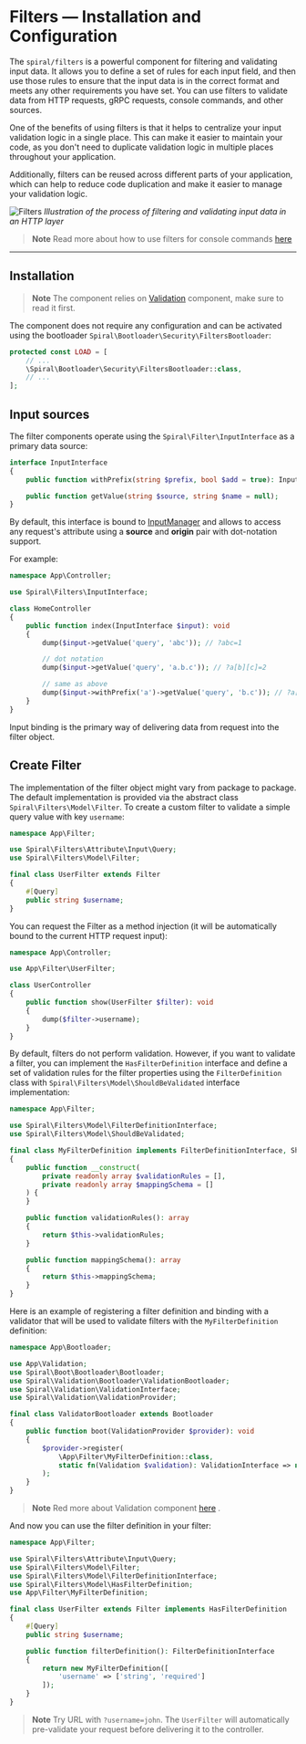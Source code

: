 # Filters — Installation and Configuration

The `spiral/filters` is a powerful component for filtering and validating input data. It allows you to define a set of
rules for each input field, and then use those rules to ensure that the input data is in the correct format and meets
any other requirements you have set. You can use filters to validate data from HTTP requests, gRPC requests, console
commands, and other sources.

One of the benefits of using filters is that it helps to centralize your input validation logic in a single place. This
can make it easier to maintain your code, as you don't need to duplicate validation logic in multiple places throughout
your application.

Additionally, filters can be reused across different parts of your application, which can help to reduce code
duplication and make it easier to manage your validation logic.

![Filters](https://user-images.githubusercontent.com/773481/211005150-ba8803ed-42c1-40eb-9cf0-7e45e15b0b73.png)
*Illustration of the process of filtering and validating input data in an HTTP layer*

> **Note**
> Read more about how to use filters for console commands [here](../cookbook/console-validation.md)

<hr>

## Installation

> **Note**
> The component relies on [Validation](../validation/factory.md) component, make sure to read it first.

The component does not require any configuration and can be activated using the
bootloader `Spiral\Bootloader\Security\FiltersBootloader`:

```php app/src/Application/Kernel.php
protected const LOAD = [
    // ...
    \Spiral\Bootloader\Security\FiltersBootloader::class,
    // ...
];
```

## Input sources

The filter components operate using the `Spiral\Filter\InputInterface` as a primary data source:

```php
interface InputInterface
{
    public function withPrefix(string $prefix, bool $add = true): InputInterface;

    public function getValue(string $source, string $name = null);
}
```

By default, this interface is bound to [InputManager](../http/request-response.md) and allows to access
any request's attribute using a **source** and **origin** pair with dot-notation support.

For example:

```php
namespace App\Controller;

use Spiral\Filters\InputInterface;

class HomeController
{
    public function index(InputInterface $input): void
    {
        dump($input->getValue('query', 'abc')); // ?abc=1

        // dot notation
        dump($input->getValue('query', 'a.b.c')); // ?a[b][c]=2

        // same as above
        dump($input->withPrefix('a')->getValue('query', 'b.c')); // ?a[b][c]=2
    }
}
```

Input binding is the primary way of delivering data from request into the filter object.

## Create Filter

The implementation of the filter object might vary from package to package. The default implementation is provided via
the abstract class `Spiral\Filters\Model\Filter`. To create a custom filter to validate a simple query value with
key `username`:

```php
namespace App\Filter;

use Spiral\Filters\Attribute\Input\Query;
use Spiral\Filters\Model\Filter;

final class UserFilter extends Filter
{
    #[Query]
    public string $username;
}
```

You can request the Filter as a method injection (it will be automatically bound to the current HTTP request input):

```php
namespace App\Controller;

use App\Filter\UserFilter;

class UserController
{
    public function show(UserFilter $filter): void
    {     
        dump($filter->username);
    }
}
```

By default, filters do not perform validation. However, if you want to validate a filter, you can implement the
`HasFilterDefinition` interface and define a set of validation rules for the filter properties using
the `FilterDefinition` class with `Spiral\Filters\Model\ShouldBeValidated` interface implementation:

```php
namespace App\Filter;

use Spiral\Filters\Model\FilterDefinitionInterface;
use Spiral\Filters\Model\ShouldBeValidated;

final class MyFilterDefinition implements FilterDefinitionInterface, ShouldBeValidated
{
    public function __construct(
        private readonly array $validationRules = [],
        private readonly array $mappingSchema = []
    ) {
    }

    public function validationRules(): array
    {
        return $this->validationRules;
    }

    public function mappingSchema(): array
    {
        return $this->mappingSchema;
    }
}
```

Here is an example of registering a filter definition and binding with a validator that will be used to validate filters
with the `MyFilterDefinition` definition:

```php
namespace App\Bootloader;

use App\Validation;
use Spiral\Boot\Bootloader\Bootloader;
use Spiral\Validation\Bootloader\ValidationBootloader;
use Spiral\Validation\ValidationInterface;
use Spiral\Validation\ValidationProvider;

final class ValidatorBootloader extends Bootloader
{
    public function boot(ValidationProvider $provider): void
    {
        $provider->register(
            \App\Filter\MyFilterDefinition::class,
            static fn(Validation $validation): ValidationInterface => new MyValidation()
        );
    }
}
```

> **Note**
> Red more about Validation component [here](../validation/factory.md) .

And now you can use the filter definition in your filter:

```php
namespace App\Filter;

use Spiral\Filters\Attribute\Input\Query;
use Spiral\Filters\Model\Filter;
use Spiral\Filters\Model\FilterDefinitionInterface;
use Spiral\Filters\Model\HasFilterDefinition;
use App\Filter\MyFilterDefinition;

final class UserFilter extends Filter implements HasFilterDefinition
{
    #[Query]
    public string $username;

    public function filterDefinition(): FilterDefinitionInterface
    {
        return new MyFilterDefinition([
            'username' => ['string', 'required']
        ]);
    }
}
```

> **Note**
> Try URL with `?username=john`. The `UserFilter` will automatically pre-validate your request before delivering it to
> the controller.
